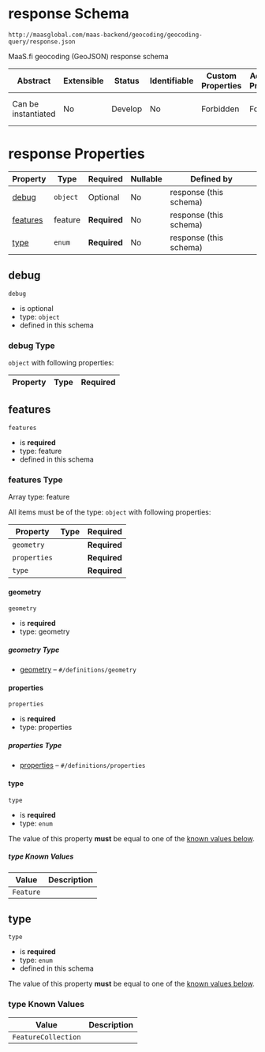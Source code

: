 # response Schema

```
http://maasglobal.com/maas-backend/geocoding/geocoding-query/response.json
```

MaaS.fi geocoding (GeoJSON) response schema

| Abstract            | Extensible | Status  | Identifiable | Custom Properties | Additional Properties | Defined In                                                            |
| ------------------- | ---------- | ------- | ------------ | ----------------- | --------------------- | --------------------------------------------------------------------- |
| Can be instantiated | No         | Develop | No           | Forbidden         | Forbidden             | [maas-backend/geocoding/geocoding-query/response.json](response.json) |

# response Properties

| Property              | Type     | Required     | Nullable | Defined by             |
| --------------------- | -------- | ------------ | -------- | ---------------------- |
| [debug](#debug)       | `object` | Optional     | No       | response (this schema) |
| [features](#features) | feature  | **Required** | No       | response (this schema) |
| [type](#type)         | `enum`   | **Required** | No       | response (this schema) |

## debug

`debug`

- is optional
- type: `object`
- defined in this schema

### debug Type

`object` with following properties:

| Property | Type | Required |
| -------- | ---- | -------- |


## features

`features`

- is **required**
- type: feature
- defined in this schema

### features Type

Array type: feature

All items must be of the type: `object` with following properties:

| Property     | Type | Required     |
| ------------ | ---- | ------------ |
| `geometry`   |      | **Required** |
| `properties` |      | **Required** |
| `type`       |      | **Required** |

#### geometry

`geometry`

- is **required**
- type: geometry

##### geometry Type

- [geometry](geolocation.md) – `#/definitions/geometry`

#### properties

`properties`

- is **required**
- type: properties

##### properties Type

- [properties](geolocation.md) – `#/definitions/properties`

#### type

`type`

- is **required**
- type: `enum`

The value of this property **must** be equal to one of the [known values below](#features-known-values).

##### type Known Values

| Value     | Description |
| --------- | ----------- |
| `Feature` |             |

## type

`type`

- is **required**
- type: `enum`
- defined in this schema

The value of this property **must** be equal to one of the [known values below](#type-known-values).

### type Known Values

| Value               | Description |
| ------------------- | ----------- |
| `FeatureCollection` |             |
